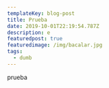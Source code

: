 ```yaml
---
templateKey: blog-post
title: Prueba
date: 2019-10-01T22:19:54.787Z
description: e
featuredpost: true
featuredimage: /img/bacalar.jpg
tags:
  - dumb
---
```

prueba

